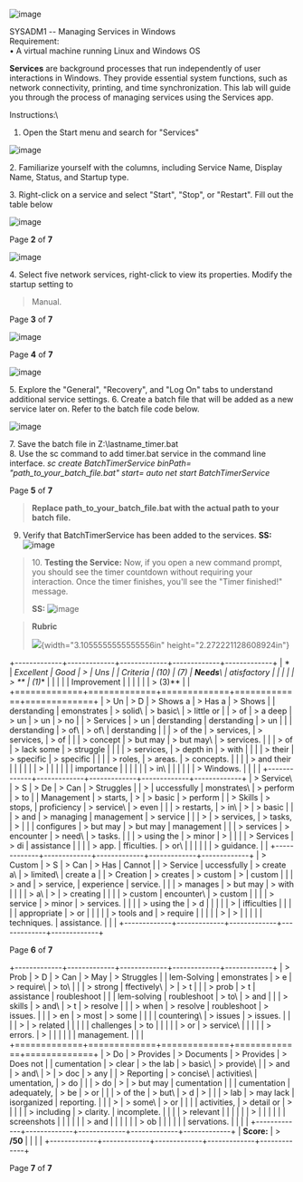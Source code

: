 ![image](https://github.com/user-attachments/assets/501893ed-571c-48ab-9994-6ce55745b02a)

SYSADM1 -- Managing Services in Windows\
Requirement:\
• A virtual machine running Linux and Windows OS

**Services** are background processes that run independently of user
interactions in Windows. They provide essential system functions, such
as network connectivity, printing, and time synchronization. This lab
will guide you through the process of managing services using the
Services app.

Instructions:\
1. Open the Start menu and search for \"Services\"

![image](https://github.com/user-attachments/assets/47b3aae1-973c-4b9c-ae59-265fb6116c97)

2\. Familiarize yourself with the columns, including Service Name,
Display Name, Status, and Startup type.

3\. Right-click on a service and select \"Start\", \"Stop\", or
\"Restart\". Fill out the table below

![image](https://github.com/user-attachments/assets/77ade0aa-98f4-43ff-9026-db7a61935d4d)


Page **2** of **7**

![image](https://github.com/user-attachments/assets/c60626c0-006c-4da9-854a-9a3d37798d4a)


4\. Select five network services, right-click to view its properties.
Modify the startup setting to

> Manual.

Page **3** of **7**

![image](https://github.com/user-attachments/assets/00d24d1e-f9d2-4fbe-b4dc-642b5ad85aac)

Page **4** of **7**

![image](https://github.com/user-attachments/assets/84ad4fc6-be5a-464f-a8e3-8106c272b349)

5\. Explore the \"General\", \"Recovery\", and \"Log On\" tabs to
understand additional service settings. 6. Create a batch file that will
be added as a new service later on. Refer to the batch file code below.

![image](https://github.com/user-attachments/assets/1b3cdd6e-03c3-4c17-a255-1c32364dce68)


7\. Save the batch file in Z:\\lastname_timer.bat\
8. Use the sc command to add timer.bat service in the command line
interface. *sc create BatchTimerService binPath=
\"path_to_your_batch_file.bat\" start= auto* *net start
BatchTimerService*

Page **5** of **7**

> **Replace path_to_your_batch_file.bat with the actual path to your
> batch file.** 
9. Verify that BatchTimerService has been added to the services.
**SS:**
![image](https://github.com/user-attachments/assets/f58f5bde-44fb-4bc2-9964-11ec3e615733)

> 10\. **Testing the Service:** Now, if you open a new command prompt,
> you should see the timer countdown without requiring your interaction.
> Once the timer finishes, you\'ll see the \"Timer finished!\" message.
>
> **SS:**
![image](https://github.com/user-attachments/assets/14ba97d4-f443-43c5-9208-f11973fce00d)

>
> **Rubric**
>
> ![](vertopal_1e6781345a30413eb5fd9573badfcf8f/media/image15.png){width="3.1055555555555556in"
> height="2.272221128608924in"}

+-------------+-------------+-------------+-------------+-------------+
| *           | **Excellent | **Good      | >           | **Uns       |
| *Criteria** | (10)**      | (7)**       |  **Needs**\ | atisfactory |
|             |             |             | > **        | (1)**       |
|             |             |             | Improvement |             |
|             |             |             | > (3)**     |             |
+=============+=============+=============+=============+=============+
| > Un        | > D         | > Shows a   | > Has a     | > Shows     |
| derstanding | emonstrates | > solid\    | > basic\    | > little or |
| > of        | > a deep    | > un        | > un        | > no        |
| > Services  | > un        | derstanding | derstanding | > un        |
|             | derstanding | > of\       | > of\       | derstanding |
|             | > of the    | > services, | > services, | > of        |
|             | > concept   | > but may   | > but may\  | > services. |
|             | > of        | > lack some | > struggle  |             |
|             | > services, | > depth in  | > with      |             |
|             | > their     | > specific  | > specific  |             |
|             | > roles,    | > areas.    | > concepts. |             |
|             | > and their |             |             |             |
|             | >           |             |             |             |
|             |  importance |             |             |             |
|             | > in\       |             |             |             |
|             | > Windows.  |             |             |             |
+-------------+-------------+-------------+-------------+-------------+
| > Service\  | > S         | > De        | > Can       | > Struggles |
| >           | uccessfully | monstrates\ | > perform   | > to        |
|  Management | > starts,   | >           | > basic     | > perform   |
| > Skills    | > stops,    | proficiency | > service\  | > even      |
|             | > restarts, | > in\       | >           | > basic     |
|             | > and       | > managing  |  management | > service   |
|             | >           | > services, | > tasks,    | >           |
|             |  configures | > but may   | > but may   |  management |
|             | > services  | > encounter | > need\     | > tasks.    |
|             | > using the | > minor     | >           |             |
|             | > Services  | > di        |  assistance |             |
|             | > app.      | fficulties. | > or\       |             |
|             |             |             | > guidance. |             |
+-------------+-------------+-------------+-------------+-------------+
| > Custom    | > S         | > Can       | > Has       | Cannot      |
| > Service   | uccessfully | > create a\ | > limited\  | create a    |
| > Creation  | > creates   | > custom    | >           | custom      |
|             | > and       | > service,  |  experience | service.    |
|             | > manages   | > but may   | > with      |             |
|             | > a\        | >           | > creating  |             |
|             | > custom    |  encounter\ | > custom    |             |
|             | > service   | > minor     | > services. |             |
|             | > using the | > d         |             |             |
|             | >           | ifficulties |             |             |
|             | appropriate | > or        |             |             |
|             | > tools and | > require   |             |             |
|             | >           | >           |             |             |
|             | techniques. | assistance. |             |             |
+-------------+-------------+-------------+-------------+-------------+

Page **6** of **7**

+-------------+-------------+-------------+-------------+-------------+
| > Prob      | > D         | > Can       | > May       | > Struggles |
| lem-Solving | emonstrates | > e         | > require\  | > to\       |
|             | > strong    | ffectively\ | >           | > t         |
|             | > prob      | > t         |  assistance | roubleshoot |
|             | lem-solving | roubleshoot | > to\       | > and       |
|             | > skills    | > and\      | > t         | > resolve   |
|             | > when      | > resolve   | roubleshoot | > issues.   |
|             | > en        | > most      | > some      |             |
|             | countering\ | > issues    | > issues.   |             |
|             | >           | > related   |             |             |
|             |  challenges | > to        |             |             |
|             | > or        | > service\  |             |             |
|             | > errors.   | >           |             |             |
|             |             | management. |             |             |
+=============+=============+=============+=============+=============+
| > Do        | > Provides  | > Documents | > Provides  | > Does not  |
| cumentation | > clear     | > the lab   | > basic\    | > provide\  |
| > and       | > and\      | >           | > doc       | > any       |
| > Reporting | > concise\  | activities\ | umentation, | > do        |
|             | > do        | >           | > but may   | cumentation |
|             | cumentation | adequately, | > be        | > or        |
|             | > of the    | > but\      | > d         | >           |
|             | > lab       | > may lack  | isorganized |  reporting. |
|             | >           | > some\     | > or        |             |
|             | activities, | > detail or | >           |             |
|             | > including | > clarity.  | incomplete. |             |
|             | > relevant  |             |             |             |
|             | >           |             |             |             |
|             | screenshots |             |             |             |
|             | > and       |             |             |             |
|             | > ob        |             |             |             |
|             | servations. |             |             |             |
+-------------+-------------+-------------+-------------+-------------+
| **Score:**  | > **/50**   |             |             |             |
+-------------+-------------+-------------+-------------+-------------+

Page **7** of **7**
